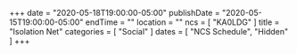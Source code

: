+++
date = "2020-05-18T19:00:00-05:00"
publishDate = "2020-05-15T19:00:00-05:00"
endTime = ""
location = ""
ncs = [ "KA0LDG" ]
title = "Isolation Net"
categories = [ "Social" ]
dates = [ "NCS Schedule", "Hidden" ]
+++
